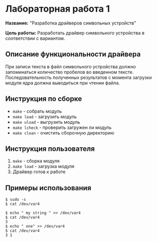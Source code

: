 # Лабораторная работа 1

**Название:** "Разработка драйверов символьных устройств"

**Цель работы:** 
Разработать драйвер символьного устройства в соответствии с вариантом.

## Описание функциональности драйвера

При записи текста в файл символьного устройства должно запоминаться количество пробелов во введенном тексте. 
Последовательность полученных результатов с момента загрузки модуля ядра должна выводиться при чтении файла.

## Инструкция по сборке
- `make` - собрать модуль
- `make load` - загрузить модуль
- `make uload` - выгрузить модуль
- `make lcheck` - проверить загружен ли модуль
- `make clean` - очистить сборочную директорию

## Инструкция пользователя
1. `make` - сборка модуля
2. `make load` - загрузка модуля
3. Драйвер готов к работе

## Примеры использования
```
$ sudo -s
$ cat /dev/var4

$ echo " my string " >> /dev/var4
$ cat /dev/var4
3
$ echo " one" >> /dev/var4
$ cat /dev/var4
3 1
```
